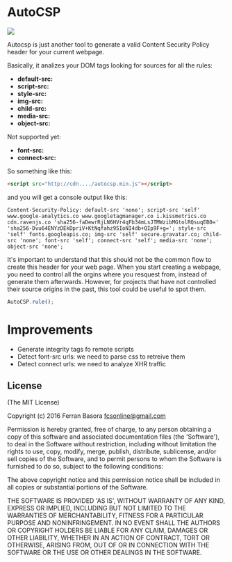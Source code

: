 # AutoCSP

![](https://api.travis-ci.org/fcsonline/autocsp.svg)

Autocsp is just another tool to generate a valid Content Security Policy header
for your current webpage.

Basically, it analizes your DOM tags looking for sources for all the rules:

- **default-src:**
- **script-src:**
- **style-src:**
- **img-src:**
- **child-src:**
- **media-src:**
- **object-src:**

Not supported yet:

- **font-src:**
- **connect-src:**

So something like this:

```html
<script src="http://cdn..../autocsp.min.js"></script>
```

and you will get a console output like this:

```
Content-Security-Policy: default-src 'none'; script-src 'self' www.google-analytics.co www.googletagmanager.co i.kissmetrics.co cdn.ravenjs.co 'sha256-faDewrRjLN6HVr4qFb34mLsJTMWzibMGtolRQsuqEB0=' 'sha256-Dvu64ENYzDEkDpriV+KtNqfahz95IoNI4db+QIp9F+g='; style-src 'self' fonts.googleapis.co; img-src 'self' secure.gravatar.co; child-src 'none'; font-src 'self'; connect-src 'self'; media-src 'none'; object-src 'none';
```

It's important to understand that this should not be the common flow to create
this header for your web page. When you start creating a webpage, you need to
control all the orgins where you resquest from, instead of generate them
afterwards. However, for projects that have not controlled their source origins
in the past, this tool could be useful to spot them.

```javascript
AutoCSP.rule();
```

# Improvements

- Generate integrity tags fo remote scripts
- Detect font-src urls: we need to parse css to retreive them
- Detect connect urls: we need to analyze XHR traffic

## License

(The MIT License)

Copyright (c) 2016 Ferran Basora <fcsonline@gmail.com>

Permission is hereby granted, free of charge, to any person obtaining a copy of this software and associated documentation files (the 'Software'), to deal in the Software without restriction, including without limitation the rights to use, copy, modify, merge, publish, distribute, sublicense, and/or sell copies of the Software, and to permit persons to whom the Software is furnished to do so, subject to the following conditions:

The above copyright notice and this permission notice shall be included in all copies or substantial portions of the Software.

THE SOFTWARE IS PROVIDED 'AS IS', WITHOUT WARRANTY OF ANY KIND, EXPRESS OR IMPLIED, INCLUDING BUT NOT LIMITED TO THE WARRANTIES OF MERCHANTABILITY, FITNESS FOR A PARTICULAR PURPOSE AND NONINFRINGEMENT. IN NO EVENT SHALL THE AUTHORS OR COPYRIGHT HOLDERS BE LIABLE FOR ANY CLAIM, DAMAGES OR OTHER LIABILITY, WHETHER IN AN ACTION OF CONTRACT, TORT OR OTHERWISE, ARISING FROM, OUT OF OR IN CONNECTION WITH THE SOFTWARE OR THE USE OR OTHER DEALINGS IN THE SOFTWARE.
